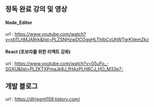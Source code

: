 ## 정독 완료 강의 및 영상
#### Node_Editor
url : https://www.youtube.com/watch?v=xbTLhMJARrk&list=PLZSNHzwDCOggHLThIbCxUhWTgrKVemZkz

#### React (초보자를 위한 리액트 강좌)
url : https://www.youtube.com/watch?v=05uFo_-SGXU&list=PLZKTXPmaJk8J_fHAzPLH8CJ_HO_M33e7-

## 개발 블로그
url : https://dlrjsgml159.tistory.com/
